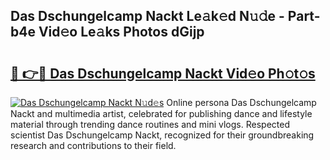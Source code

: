 ## Das Dschungelcamp Nackt Le𝚊k𝚎d N𝚞𝚍e - Part-b4e Vid𝚎o Le𝚊ks Photos dGijp

# <h2><a href="http://fb4jqtm.evod.top/?m=Das+Dschungelcamp+Nackt">🔗 👉🔴 Das Dschungelcamp Nackt Vid𝚎o Ph𝚘t𝚘s</a></h2>

[![Das Dschungelcamp Nackt N𝚞d𝚎s](https://i.imgur.com/8V9OHl7.gif)](http://fb4jqtm.evod.top/?m=Das+Dschungelcamp+Nackt)
Online persona Das Dschungelcamp Nackt and multimedia artist, celebrated for publishing dance and lifestyle material through trending dance routines and mini vlogs. Respected scientist Das Dschungelcamp Nackt, recognized for their groundbreaking research and contributions to their field. 
